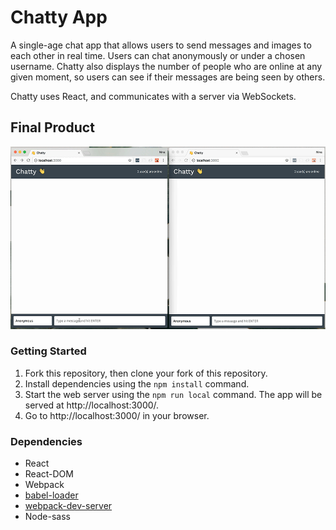 Chatty App
=====================

A single-age chat app that allows users to send messages and images to each other in real time. Users can chat anonymously or under a chosen username. Chatty also displays the number of people who are online at any given moment, so users can see if their messages are being seen by others.

Chatty uses React, and communicates with a server via WebSockets.


## Final Product

!["GIF of Process"](https://github.com/ninayujiri/chattyApp/blob/master/docs/chatty.gif?raw=true)


### Getting Started

1. Fork this repository, then clone your fork of this repository.
2. Install dependencies using the `npm install` command.
3. Start the web server using the `npm run local` command. The app will be served at http://localhost:3000/.
4. Go to http://localhost:3000/ in your browser.


### Dependencies

* React
* React-DOM
* Webpack
* [babel-loader](https://github.com/babel/babel-loader)
* [webpack-dev-server](https://github.com/webpack/webpack-dev-server)
* Node-sass

